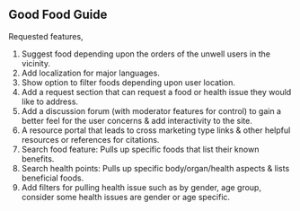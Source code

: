 ## Good Food Guide

Requested features,
<br>

1. Suggest food depending upon the orders of the unwell users in the vicinity.
2. Add localization for major languages.
3. Show option to filter foods depending upon user location.
4. Add a request section that can request a food or health issue they would like to address.
5. Add a discussion forum (with moderator features for control) to gain a better feel for the user concerns & add interactivity to the site.
6. A resource portal that leads to cross marketing type links & other helpful resources or references for citations.
7. Search food feature: Pulls up specific foods that list their known benefits.
8. Search health points: Pulls up specific body/organ/health aspects & lists beneficial foods.
9. Add filters for pulling health issue such as by gender, age group, consider some health issues are gender or age specific.
